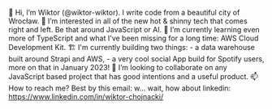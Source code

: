 👋 Hi, I’m Wiktor (@wiktor-wiktor). I write code from a beautiful city of Wrocław.
👀 I’m interested in all of the new hot & shinny tech that comes right and left. Be that around JavaScript or AI.
🌱 I’m currently learning even more of TypeScript and what I've been missing for a long time: AWS Cloud Development Kit.
🏗️ I'm currently building two things:
    - a data warehouse built around Strapi and AWS,
    - a very cool social App build for Spotify users, more on that in January 2023!
💞️ I’m looking to collaborate on any JavaScript based project that has good intentions and a useful product.
📫 How to reach me? Best by this email: w... wait, how about linkedin: https://www.linkedin.com/in/wiktor-chojnacki/

<!---
wiktor-wiktor/wiktor-wiktor is a ✨ special ✨ repository because its `README.md` (this file) appears on your GitHub profile.
You can click the Preview link to take a look at your changes.
--->

